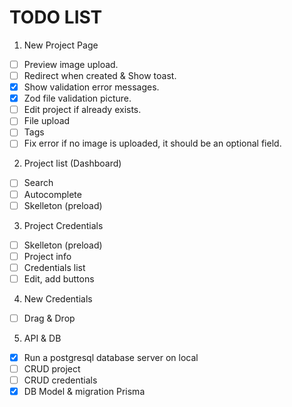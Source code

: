 # TODO LIST

1. New Project Page
- [ ] Preview image upload.
- [ ] Redirect when created & Show toast.
- [x] Show validation error messages.
- [x] Zod file validation picture.
- [ ] Edit project if already exists.
- [ ] File upload
- [ ] Tags
- [ ] Fix error if no image is uploaded, it should be an optional field.

2. Project list (Dashboard)
- [ ] Search
- [ ] Autocomplete
- [ ] Skelleton (preload)

3. Project Credentials
- [ ] Skelleton (preload)
- [ ] Project info
- [ ] Credentials list
- [ ] Edit, add buttons

4. New Credentials
- [ ] Drag & Drop 

5. API & DB
- [x] Run a postgresql database server on local
- [ ] CRUD project
- [ ] CRUD credentials
- [x] DB Model & migration Prisma